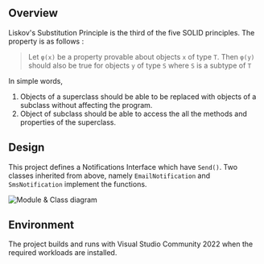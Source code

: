 ## Overview
Liskov's Substitution Principle is the third of the five SOLID principles. The property is as follows : 

>Let `φ(x)` be a property provable about objects `x` of type `T`. Then `φ(y)` should also be true for objects `y` of type `S` where `S` is a subtype of `T` 

In simple words, 
1. Objects of a superclass should be able to be replaced with objects of a subclass without affecting the program.
2. Object of subclass should be able to access the all the methods and properties of the superclass.

## Design
This project defines a Notifications Interface which have `Send()`. Two classes inherited from above, namely `EmailNotification` and `SmsNotification` implement the functions. 

![Module & Class diagram][def]

[def]: ModuleAndClassDiagram.jpg

## Environment
The project builds and runs with Visual Studio Community 2022 when the required workloads are installed.